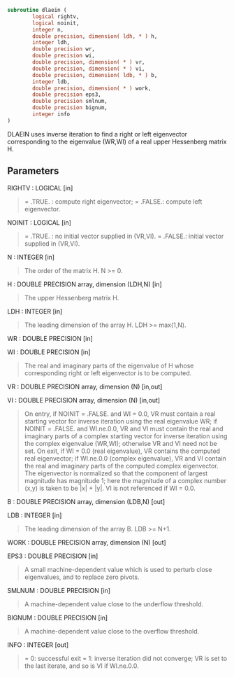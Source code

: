 ```fortran
subroutine dlaein (
        logical rightv,
        logical noinit,
        integer n,
        double precision, dimension( ldh, * ) h,
        integer ldh,
        double precision wr,
        double precision wi,
        double precision, dimension( * ) vr,
        double precision, dimension( * ) vi,
        double precision, dimension( ldb, * ) b,
        integer ldb,
        double precision, dimension( * ) work,
        double precision eps3,
        double precision smlnum,
        double precision bignum,
        integer info
)
```

DLAEIN uses inverse iteration to find a right or left eigenvector
corresponding to the eigenvalue (WR,WI) of a real upper Hessenberg
matrix H.

## Parameters
RIGHTV : LOGICAL [in]
> = .TRUE. : compute right eigenvector;
> = .FALSE.: compute left eigenvector.

NOINIT : LOGICAL [in]
> = .TRUE. : no initial vector supplied in (VR,VI).
> = .FALSE.: initial vector supplied in (VR,VI).

N : INTEGER [in]
> The order of the matrix H.  N >= 0.

H : DOUBLE PRECISION array, dimension (LDH,N) [in]
> The upper Hessenberg matrix H.

LDH : INTEGER [in]
> The leading dimension of the array H.  LDH >= max(1,N).

WR : DOUBLE PRECISION [in]

WI : DOUBLE PRECISION [in]
> The real and imaginary parts of the eigenvalue of H whose
> corresponding right or left eigenvector is to be computed.

VR : DOUBLE PRECISION array, dimension (N) [in,out]

VI : DOUBLE PRECISION array, dimension (N) [in,out]
> On entry, if NOINIT = .FALSE. and WI = 0.0, VR must contain
> a real starting vector for inverse iteration using the real
> eigenvalue WR; if NOINIT = .FALSE. and WI.ne.0.0, VR and VI
> must contain the real and imaginary parts of a complex
> starting vector for inverse iteration using the complex
> eigenvalue (WR,WI); otherwise VR and VI need not be set.
> On exit, if WI = 0.0 (real eigenvalue), VR contains the
> computed real eigenvector; if WI.ne.0.0 (complex eigenvalue),
> VR and VI contain the real and imaginary parts of the
> computed complex eigenvector. The eigenvector is normalized
> so that the component of largest magnitude has magnitude 1;
> here the magnitude of a complex number (x,y) is taken to be
> |x| + |y|.
> VI is not referenced if WI = 0.0.

B : DOUBLE PRECISION array, dimension (LDB,N) [out]

LDB : INTEGER [in]
> The leading dimension of the array B.  LDB >= N+1.

WORK : DOUBLE PRECISION array, dimension (N) [out]

EPS3 : DOUBLE PRECISION [in]
> A small machine-dependent value which is used to perturb
> close eigenvalues, and to replace zero pivots.

SMLNUM : DOUBLE PRECISION [in]
> A machine-dependent value close to the underflow threshold.

BIGNUM : DOUBLE PRECISION [in]
> A machine-dependent value close to the overflow threshold.

INFO : INTEGER [out]
> = 0:  successful exit
> = 1:  inverse iteration did not converge; VR is set to the
> last iterate, and so is VI if WI.ne.0.0.
